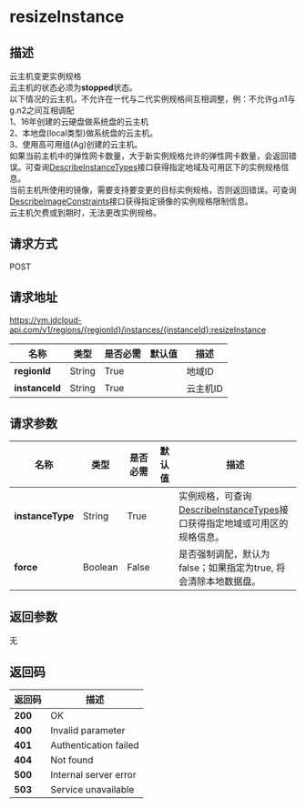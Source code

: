 # resizeInstance


## 描述
云主机变更实例规格<br>
云主机的状态必须为<b>stopped</b>状态。<br>
以下情况的云主机，不允许在一代与二代实例规格间互相调整，例：不允许g.n1与g.n2之间互相调配<br>
1、16年创建的云硬盘做系统盘的云主机<br>
2、本地盘(local类型)做系统盘的云主机。<br>
3、使用高可用组(Ag)创建的云主机。<br>
如果当前主机中的弹性网卡数量，大于新实例规格允许的弹性网卡数量，会返回错误。可查询<a href="http://docs.jdcloud.com/virtual-machines/api/describeinstancetypes">DescribeInstanceTypes</a>接口获得指定地域及可用区下的实例规格信息。<br>
当前主机所使用的镜像，需要支持要变更的目标实例规格，否则返回错误。可查询<a href="http://docs.jdcloud.com/virtual-machines/api/describeimageconstraints">DescribeImageConstraints</a>接口获得指定镜像的实例规格限制信息。<br>
云主机欠费或到期时，无法更改实例规格。


## 请求方式
POST

## 请求地址
https://vm.jdcloud-api.com/v1/regions/{regionId}/instances/{instanceId}:resizeInstance

|名称|类型|是否必需|默认值|描述|
|---|---|---|---|---|
|**regionId**|String|True| |地域ID|
|**instanceId**|String|True| |云主机ID|

## 请求参数
|名称|类型|是否必需|默认值|描述|
|---|---|---|---|---|
|**instanceType**|String|True| |实例规格，可查询<a href="http://docs.jdcloud.com/virtual-machines/api/describeinstancetypes">DescribeInstanceTypes</a>接口获得指定地域或可用区的规格信息。|
|**force**|Boolean|False| |是否强制调配，默认为false；如果指定为true, 将会清除本地数据盘。|


## 返回参数
无


## 返回码
|返回码|描述|
|---|---|
|**200**|OK|
|**400**|Invalid parameter|
|**401**|Authentication failed|
|**404**|Not found|
|**500**|Internal server error|
|**503**|Service unavailable|
